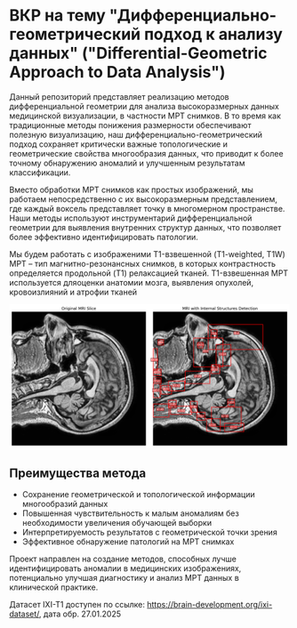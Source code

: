 # ВКР на тему "Дифференциально-геометрический подход к анализу данных" ("Differential-Geometric Approach to Data Analysis")

Данный репозиторий представляет реализацию методов дифференциальной геометрии для анализа высокоразмерных данных медицинской визуализации, в частности МРТ снимков. В то время как традиционные методы понижения размерности обеспечивают полезную визуализацию, наш дифференциально-геометрический подход сохраняет критически важные топологические и геометрические свойства многообразия данных, что приводит к более точному обнаружению аномалий и улучшенным результатам классификации.

Вместо обработки МРТ снимков как простых изображений, мы работаем непосредственно с их высокоразмерным представлением, где каждый воксель представляет точку в многомерном пространстве. Наши методы используют инструментарий дифференциальной геометрии для выявления внутренних структур данных, что позволяет более эффективно идентифицировать патологии. 

Мы будем работать с изображеними T1-взвешенной (T1-weighted, T1W) МРТ – тип магнитно-резонансных снимков, в которых контрастность определяется продольной (T1) релаксацией тканей. T1-взвешенная МРТ используется дляоценки анатомии мозга, выявления опухолей, кровоизлияний и атрофии тканей

![Обнаружение внутренних структур МРТ](IXI-T1/mri_internal_structures_detection.png)

## Преимущества метода

* Сохранение геометрической и топологической информации многообразий данных
* Повышенная чувствительность к малым аномалиям без необходимости увеличения обучающей выборки
* Интерпретируемость результатов с геометрической точки зрения
* Эффективное обнаружение патологий на МРТ снимках

Проект направлен на создание методов, способных лучше идентифицировать аномалии в медицинских изображениях, потенциально улучшая диагностику и анализ МРТ данных в клинической практике.

Датасет IXI-T1 доступен по ссылке: https://brain-development.org/ixi-dataset/, дата обр. 27.01.2025
